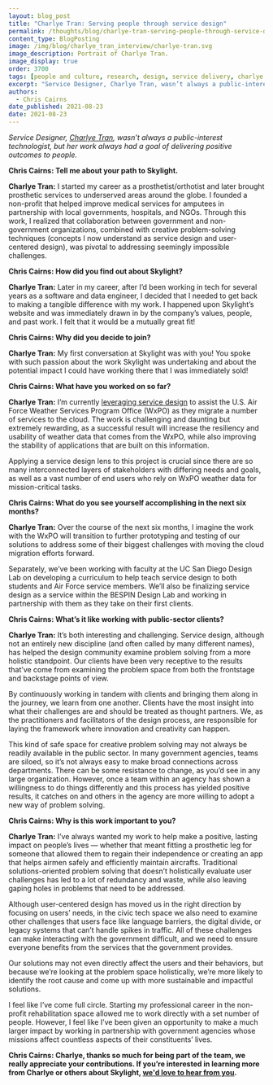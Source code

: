 ```yaml
---
layout: blog_post
title: "Charlye Tran: Serving people through service design"
permalink: /thoughts/blog/charlye-tran-serving-people-through-service-design/
content_type: BlogPosting
image: /img/blog/charlye_tran_interview/charlye-tran.svg
image_description: Portrait of Charlye Tran.
image_display: true
order: 3700
tags: [people and culture, research, design, service delivery, charlye tran]
excerpt: "Service Designer, Charlye Tran, wasn’t always a public-interest technologist, but her work always had a goal of delivering positive outcomes to people."
authors:
  - Chris Cairns
date_published: 2021-08-23
date: 2021-08-23
---
```


*Service Designer, [Charlye Tran](/company/about/#charlye-tran), wasn’t always a public-interest technologist, but her work always had a goal of delivering positive outcomes to people.*

**Chris Cairns: Tell me about your path to Skylight.**

**Charlye Tran:** I started my career as a prosthetist/orthotist and later brought prosthetic services to underserved areas around the globe. I founded a non-profit that helped improve medical services for amputees in partnership with local governments, hospitals, and NGOs. Through this work, I realized that collaboration between government and non-government organizations, combined with creative problem-solving techniques (concepts I now understand as service design and user-centered design), was pivotal to addressing seemingly impossible challenges.

**Chris Cairns: How did you find out about Skylight?**

**Charlye Tran:** Later in my career, after I’d been working in tech for several years as a software and data engineer, I decided that I needed to get back to making a tangible difference with my work. I happened upon Skylight’s website and was immediately drawn in by the company’s values, people, and past work. I felt that it would be a mutually great fit!

**Chris Cairns: Why did you decide to join?**

**Charlye Tran:** My first conversation at Skylight was with you! You spoke with such passion about the work Skylight was undertaking and about the potential impact I could have working there that I was immediately sold!

**Chris Cairns: What have you worked on so far?**

**Charlye Tran:** I’m currently [leveraging service design](/work/experience/usaf-service-design-capacity-building/) to assist the U.S. Air Force Weather Services Program Office (WxPO) as they migrate a number of services to the cloud. The work is challenging and daunting but extremely rewarding, as a successful result will increase the resiliency and usability of weather data that comes from the WxPO, while also improving the stability of applications that are built on this information.

Applying a service design lens to this project is crucial since there are so many interconnected layers of stakeholders with differing  needs and goals, as well as a vast number of end users who rely on WxPO weather data for mission-critical tasks.

**Chris Cairns: What do you see yourself accomplishing in the next six months?**

**Charlye Tran:** Over the course of the next six months, I imagine the work with the WxPO will transition to further prototyping and testing of our solutions to address some of their biggest challenges with moving the cloud migration efforts forward.

Separately, we’ve been working with faculty at the UC San Diego Design Lab on developing a curriculum to help teach service design to both students and Air Force service members. We’ll also be finalizing service design as a service within the BESPIN Design Lab and working in partnership with them as they take on their first clients.

**Chris Cairns: What’s it like working with public-sector clients?**

**Charlye Tran:** It’s both interesting and challenging. Service design, although not an entirely new discipline (and often called by many different names), has helped the design community examine problem solving from a more holistic standpoint. Our clients have been very receptive to the results that’ve come from examining the problem space from both the frontstage and backstage points of view.

By continuously working in tandem with clients and bringing them along in the journey, we learn from one another. Clients have the most insight into what their challenges are and should be treated as thought partners. We, as the practitioners and facilitators of the design process, are responsible for laying the framework where innovation and creativity can happen.

This kind of safe space for creative problem solving may not always be readily available in the public sector. In many government agencies, teams are siloed, so it’s not always easy to make broad connections across departments. There can be some resistance to change, as you’d see in any large organization. However, once a team within an agency has shown a willingness to do things differently and this process has yielded positive results, it catches on and others in the agency are more willing to adopt a new way of problem solving.

**Chris Cairns: Why is this work important to you?**

**Charlye Tran:** I’ve always wanted my work to help make a positive, lasting impact on people’s lives — whether that meant fitting a prosthetic leg for someone that allowed them to regain their independence or creating an app that helps airmen safely and efficiently maintain aircrafts. Traditional solutions-oriented problem solving that doesn’t holistically evaluate user challenges has led to a lot of redundancy and waste, while also leaving gaping holes in problems that need to be addressed.

Although user-centered design has moved us in the right direction by focusing on users’ needs, in the civic tech space we also need to examine other challenges that users face like language barriers, the digital divide, or legacy systems that can’t handle spikes in traffic. All of these challenges can make interacting with the government difficult, and we need to ensure everyone benefits from the services that the government provides.

Our solutions may not even directly affect the users and their behaviors, but because we’re looking at the problem space holistically, we’re more likely to identify the root cause and come up with more sustainable and impactful solutions.

I feel like I’ve come full circle. Starting my professional career in the non-profit rehabilitation space allowed me to work directly with a set number of people. However, I feel like I’ve been given an opportunity to make a much larger impact by working in partnership with government agencies whose missions affect countless aspects of their constituents’ lives.

**Chris Cairns: Charlye, thanks so much for being part of the team, we really appreciate your contributions. If you’re interested in learning more from Charlye or others about Skylight, [we'd love to hear from you](/connect/contact/).**
